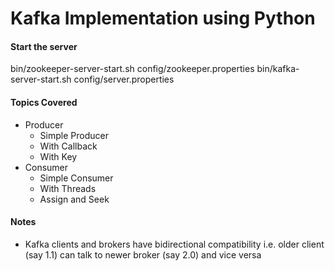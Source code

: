 # Kafka Implementation using Python

#### Start the server
bin/zookeeper-server-start.sh config/zookeeper.properties
bin/kafka-server-start.sh config/server.properties

#### Topics Covered
* Producer
    * Simple Producer
    * With Callback
    * With Key
* Consumer
    * Simple Consumer
    * With Threads
    * Assign and Seek
 
 
#### Notes
* Kafka clients and brokers have bidirectional compatibility
i.e. older client (say 1.1) can talk to newer broker (say 2.0) and vice versa
